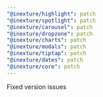 ```yaml
---
"@inexture/highlight": patch
"@inexture/spotlight": patch
"@inexture/carousel": patch
"@inexture/dropzone": patch
"@inexture/charts": patch
"@inexture/modals": patch
"@inexture/tiptap": patch
"@inexture/dates": patch
"@inexture/core": patch
---
```


Fixed version issues
